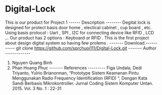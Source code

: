 # Digital-Lock
This is our product for Project 1
------ Description --------
Degital lock is designed for protect basis door home , electical cabinet , cup board , etc.
Using basis protocol : Uart , SPI , I2C for connecting device like RFID , LCD ,..
Our product has 2 options : Keyboard or RFID .
This is the first project about design digital system so having few prolems . 
------- Download -----------
git clone https://github.com/sprchuoi111/Digital-Lock.git
------- Author -------------
1. Nguyen Quang Binh
2. Phan Hoang Phuc
------- References ---------
Figa Undala, Dedi Triyanto, Yulrio Brianorman, “Prototype Sistem Keamanan Pintu Menggunakan Radio Frequency Identification (RFID) “, Dengan Kata Sandi Berbasis Mikrokontroller. Jurnal Coding Sistem Komputer Untan. 2015. Vol. 3 No. 1 : 22-31
